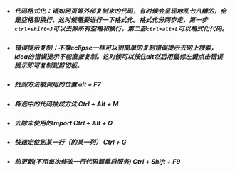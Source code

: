 * ##### 代码格式化：诸如网页等外部复制来的代码，有时候会呈现地乱七八糟的，全是空格和换行，这时候需要进行一下格式化。格式化分两步走，第一步`ctrl+shift+J`可以去除所有空格和换行，第二部`ctrl+alt+L`可以格式化代码。
* ##### 错误提示复制：不像eclipse一样可以很简单的复制错误提示去网上搜索，idea的错误提示不能直接复制。这时候可以按住alt然后用鼠标左键点击错误提示即可复制到剪切板。
* ##### 找到方法被调用的位置 alt + F7
* ##### 将选中的代码抽成方法 Ctrl + Alt + M  
* ##### 去除未使用的import Ctrl + Alt + O
* ##### 快速定位到某一行（的某一列） Ctrl + G
* ##### 热更新(不用每次修改一行代码都重启服务) Ctrl + Shift + F9
